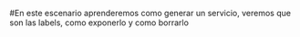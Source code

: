 #En este escenario aprenderemos como generar un servicio, veremos que son las labels, como exponerlo y como borrarlo
